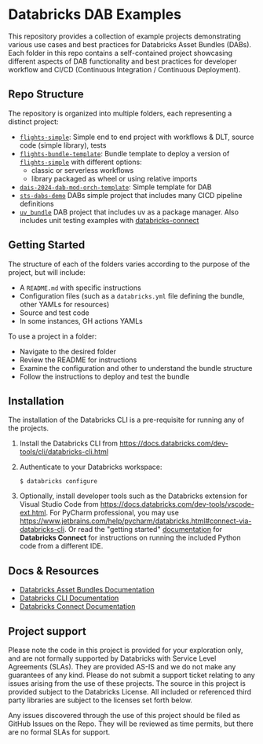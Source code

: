 # Databricks DAB Examples 

This repository provides a collection of example projects demonstrating various use cases and best practices for 
Databricks Asset Bundles (DABs). Each folder in this repo contains a self-contained project showcasing different aspects 
of DAB functionality and best practices for developer workflow and CI/CD (Continuous Integration / Continuous Deployment).

## Repo Structure

The repository is organized into multiple folders, each representing a distinct project:
- [`flights-simple`](flights-simple): Simple end to end project with workflows & DLT, source code (simple library), tests 
- [`flights-bundle-template`](flights-bundle-template): Bundle template to deploy a version of [`flights-simple`](flights-simple) with different options:
  - classic or serverless workflows
  - library packaged as wheel or using relative imports
- [`dais-2024-dab-mod-orch-template`](dais-2024-dab-mod-orch-template): Simple template for DAB
- [`sts-dabs-demo`](sts-dabs-demo) DABs simple project that includes many CICD pipeline definitions
- [`uv_bundle`](uv_bundle) DAB project that includes uv as a package manager. Also includes unit testing examples with [databricks-connect](https://docs.databricks.com/aws/en/dev-tools/databricks-connect/python)

## Getting Started
The structure of each of the folders varies according to the purpose of the project, but will include:
- A `README.md` with specific instructions
- Configuration files (such as a `databricks.yml` file defining the bundle, other YAMLs for resources)
- Source and test code
- In some instances, GH actions YAMLs

To use a project in a folder:
- Navigate to the desired folder
- Review the README for instructions
- Examine the configuration and other to understand the bundle structure
- Follow the instructions to deploy and test the bundle


## Installation

The installation of the Databricks CLI is a pre-requisite for running any of the projects.

1. Install the Databricks CLI from https://docs.databricks.com/dev-tools/cli/databricks-cli.html

2. Authenticate to your Databricks workspace:
    ```
    $ databricks configure
    ```

3. Optionally, install developer tools such as the Databricks extension for Visual Studio Code from
   https://docs.databricks.com/dev-tools/vscode-ext.html. For PyCharm professional, you may use 
   https://www.jetbrains.com/help/pycharm/databricks.html#connect-via-databricks-cli. Or read the "getting started" 
   [documentation](https://docs.databricks.com/en/dev-tools/databricks-connect/python/index.html) for
   **Databricks Connect** for instructions on running the included Python code from a different IDE.


## Docs & Resources
- [Databricks Asset Bundles Documentation](https://docs.databricks.com/dev-tools/bundles/index.html)
- [Databricks CLI Documentation](https://docs.databricks.com/dev-tools/cli/databricks-cli.html)
- [Databricks Connect Documentation](https://docs.databricks.com/en/dev-tools/databricks-connect/python/index.html)


## Project support
Please note the code in this project is provided for your exploration only, and are not formally supported by Databricks with Service Level Agreements (SLAs). They are provided AS-IS and we do not make any guarantees of any kind. Please do not submit a support ticket relating to any issues arising from the use of these projects. The source in this project is provided subject to the Databricks License. All included or referenced third party libraries are subject to the licenses set forth below.

Any issues discovered through the use of this project should be filed as GitHub Issues on the Repo. They will be reviewed as time permits, but there are no formal SLAs for support.